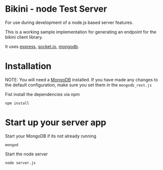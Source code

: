 # Bikini - node Test Server

For use during development of a node.js based server features.

This is a working sample implementation for generating an endpoint for the bikini client library.

It uses [express](https://github.com/visionmedia/express), [socket.io](https://github.com/Automattic/socket.io), [mongodb](https://github.com/mongodb/node-mongodb-native).

# Installation
NOTE: You will need a [MongoDB](http://www.mongodb.org/) installed. If you have made any changes to the default configuration, make sure you set them in the `mongodb_rest.js`


Fist install the dependencies via npm

    npm install


# Start up your server app
Start your MongoDB if its not already running

	mongod

Start the node server

    node server.js